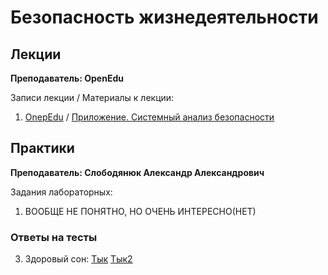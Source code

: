 # Безопасность жизнедеятельности

## Лекции

**Преподаватель: OpenEdu**

Записи лекции / Материалы к лекции:

1. [OnepEdu](https://yadi.sk/d/iGz5-Vunb5dKHA/2020-09-07.mp4?w=1) / [Приложение. Системный анализ безопасности](https://drive.google.com/file/d/1-Ym0zFyD_ddeWU8DNoK9VZaIIg3Ky3hl/view?usp=sharing)

## Практики

**Преподаватель: Слободянюк Александр Александрович**

Задания лабораторных:

1. ВООБЩЕ НЕ ПОНЯТНО, НО ОЧЕНЬ ИНТЕРЕСНО(НЕТ)


### Ответы на тесты




3. Здоровый сон:
  [Тык](https://puu.sh/GtkvG/810031edc5.png)
  [Тык2](https://puu.sh/Gtkwn/531e9bd4f5.png)
